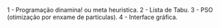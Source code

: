 1 - Programação dinamina! ou meta heuristica.
2 - Lista de Tabu.
3 - PSO (otimização por enxame de particulas).
4 - Interface gráfica.
